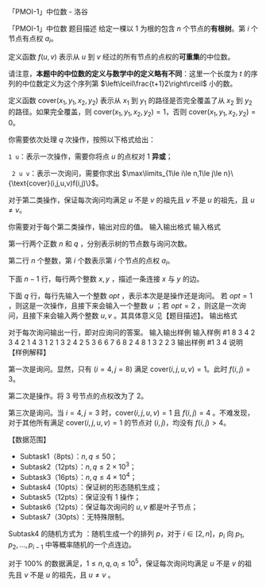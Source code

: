 



「PMOI-1」中位数 - 洛谷














「PMOI-1」中位数
题目描述
给定一棵以 $1$ 为根的包含 $n$ 个节点的**有根树**。第 $i$ 个节点有点权 $a_i$。

定义函数 $f(u,v)$ 表示从 $u$ 到 $v$ 经过的所有节点的点权的**可重集**的中位数。

请注意，**本题中的中位数的定义与数学中的定义略有不同**：这里一个长度为 $t$ 的序列的中位数定义为这个序列第 $\left\lceil\frac{t+1}2\right\rceil$ 小的数。

定义函数 $\text{cover}(x_1,y_1,x_2,y_2)$ 表示从 $x_1$ 到 $y_1$ 的路径是否完全覆盖了从 $x_2$ 到 $y_2$ 的路径。如果完全覆盖，则 $\text{cover}(x_1,y_1,x_2,y_2)=1$，否则  $\text{cover}(x_1,y_1,x_2,y_2)=0$。

你需要依次处理 $q$ 次操作，按照以下格式给出：

`1 u`：表示一次操作，需要你将点 $u$ 的点权对 $1$ **异或**；

` 2 u v`：表示一次询问，需要你求出 $\max\limits_{1\le i\le n,1\le j\le n}\{\text{cover}(i,j,u,v)f(i,j)\}$。

对于第二类操作，保证每次询问均满足 $u$ 不是 $v$ 的祖先且 $v$ 不是 $u$ 的祖先，且 $u \neq v$。

你需要对于每个第二类操作，输出对应的值。
输入输出格式
输入格式

第一行两个正数 $n$ 和 $q$ ，分别表示树的节点数与询问次数。

第二行 $n$ 个整数，第 $i$ 个数表示第 $i$ 个节点的点权 $a_i$。

下面 $n-1$ 行，每行两个整数 $x,y$ ，描述一条连接 $x$ 与 $y$ 的边。

下面 $q$ 行，每行先输入一个整数 $opt$ ，表示本次是是操作还是询问。 若 $opt=1$ ，则这是一次操作，且接下来会输入一个整数 $u$ ；若 $opt=2$ ，则这是一次询问，且接下来会输入两个整数 $u,v$ 。其具体意义见【题目描述】。
输出格式

对于每次询问输出一行，即对应询问的答案。
输入输出样例
输入样例 #1
8 3
4 2 3 4 2 1 4 3
1 2
1 3
2 4
2 5
3 6
6 7
6 8
2 4 8
1 3 
2 2 3
输出样例 #1
3
4
说明
【样例解释】

第一次是询问。显然，只有 $(i=4,j=8)$ 满足 $\text{cover}(i,j,u,v)=1$。此时 $f(i,j)=3$。

第二次是操作。将 $3$ 号节点的点权改为了 $2$。

第三次是询问。当 $i=4,j=3$ 时，$\text{cover}(i,j,u,v)=1$ 且 $f(i,j)=4$ 。不难发现，对于其他所有满足 $\text{cover}(i,j,u,v)=1$ 的节点对 $(i,j)$，均没有 $f(i,j) >4$。

【数据范围】
- Subtask1（8pts）：$n,q\le50$；
- Subtask2（12pts）：$n,q\le2\times10^3$；
- Subtask3（16pts）：$n,q\le4\times10^4$；
- Subtask4（10pts）：保证树的形态随机生成；
- Subtask5（12pts）：保证没有 $1$ 操作；
- Subtask6（12pts）：保证每次询问的 $u,v$ 都是叶子节点；
- Subtask7（30pts）：无特殊限制。

Subtask4 的随机方式为 ：随机生成一个的排列 $p$，对于 $i\in[2,n]$，$p_i$ 向 $p_1,p_2,...,p_{i-1}$ 中等概率随机的一个点连边。

对于 $100\%$ 的数据满足，$1\le n,q,a_i \le 10^5$，保证每次询问均满足 $u$ 不是 $v$ 的祖先且 $v$ 不是 $u$ 的祖先，且 $u \neq v$ 。






